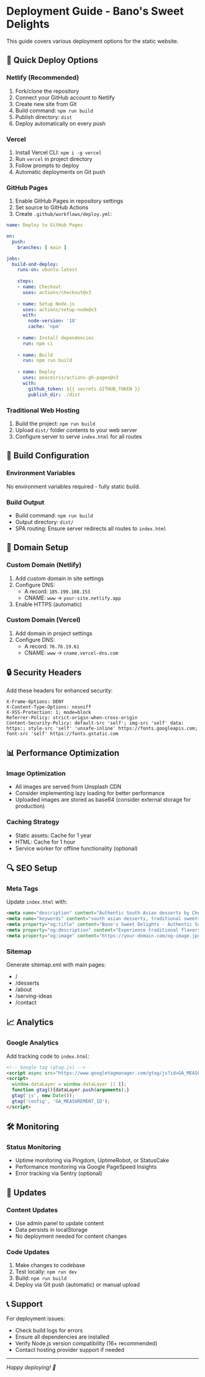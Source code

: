 # Deployment Guide - Bano's Sweet Delights

This guide covers various deployment options for the static website.

## 🚀 Quick Deploy Options

### Netlify (Recommended)
1. Fork/clone the repository
2. Connect your GitHub account to Netlify
3. Create new site from Git
4. Build command: `npm run build`
5. Publish directory: `dist`
6. Deploy automatically on every push

### Vercel
1. Install Vercel CLI: `npm i -g vercel`
2. Run `vercel` in project directory
3. Follow prompts to deploy
4. Automatic deployments on Git push

### GitHub Pages
1. Enable GitHub Pages in repository settings
2. Set source to GitHub Actions
3. Create `.github/workflows/deploy.yml`:

```yaml
name: Deploy to GitHub Pages

on:
  push:
    branches: [ main ]

jobs:
  build-and-deploy:
    runs-on: ubuntu-latest
    
    steps:
    - name: Checkout
      uses: actions/checkout@v3
      
    - name: Setup Node.js
      uses: actions/setup-node@v3
      with:
        node-version: '18'
        cache: 'npm'
        
    - name: Install dependencies
      run: npm ci
      
    - name: Build
      run: npm run build
      
    - name: Deploy
      uses: peaceiris/actions-gh-pages@v3
      with:
        github_token: ${{ secrets.GITHUB_TOKEN }}
        publish_dir: ./dist
```

### Traditional Web Hosting
1. Build the project: `npm run build`
2. Upload `dist/` folder contents to your web server
3. Configure server to serve `index.html` for all routes

## 🔧 Build Configuration

### Environment Variables
No environment variables required - fully static build.

### Build Output
- Build command: `npm run build`
- Output directory: `dist/`
- SPA routing: Ensure server redirects all routes to `index.html`

## 📱 Domain Setup

### Custom Domain (Netlify)
1. Add custom domain in site settings
2. Configure DNS:
   - A record: `185.199.108.153`
   - CNAME: `www` → `your-site.netlify.app`
3. Enable HTTPS (automatic)

### Custom Domain (Vercel)
1. Add domain in project settings
2. Configure DNS:
   - A record: `76.76.19.61`
   - CNAME: `www` → `cname.vercel-dns.com`

## 🔒 Security Headers

Add these headers for enhanced security:

```
X-Frame-Options: DENY
X-Content-Type-Options: nosniff
X-XSS-Protection: 1; mode=block
Referrer-Policy: strict-origin-when-cross-origin
Content-Security-Policy: default-src 'self'; img-src 'self' data: https:; style-src 'self' 'unsafe-inline' https://fonts.googleapis.com; font-src 'self' https://fonts.gstatic.com
```

## 📊 Performance Optimization

### Image Optimization
- All images are served from Unsplash CDN
- Consider implementing lazy loading for better performance
- Uploaded images are stored as base64 (consider external storage for production)

### Caching Strategy
- Static assets: Cache for 1 year
- HTML: Cache for 1 hour
- Service worker for offline functionality (optional)

## 🔍 SEO Setup

### Meta Tags
Update `index.html` with:
```html
<meta name="description" content="Authentic South Asian desserts by Chef Bano. Traditional sweets like Kheer, Sheer Khorma, and Kulfi made with love.">
<meta name="keywords" content="south asian desserts, traditional sweets, kheer, kulfi, sheer khorma">
<meta property="og:title" content="Bano's Sweet Delights - Authentic South Asian Desserts">
<meta property="og:description" content="Experience traditional flavors with our handcrafted desserts">
<meta property="og:image" content="https://your-domain.com/og-image.jpg">
```

### Sitemap
Generate sitemap.xml with main pages:
- /
- /desserts
- /about
- /serving-ideas
- /contact

## 📈 Analytics

### Google Analytics
Add tracking code to `index.html`:
```html
<!-- Google tag (gtag.js) -->
<script async src="https://www.googletagmanager.com/gtag/js?id=GA_MEASUREMENT_ID"></script>
<script>
  window.dataLayer = window.dataLayer || [];
  function gtag(){dataLayer.push(arguments);}
  gtag('js', new Date());
  gtag('config', 'GA_MEASUREMENT_ID');
</script>
```

## 🛠 Monitoring

### Status Monitoring
- Uptime monitoring via Pingdom, UptimeRobot, or StatusCake
- Performance monitoring via Google PageSpeed Insights
- Error tracking via Sentry (optional)

## 🔄 Updates

### Content Updates
- Use admin panel to update content
- Data persists in localStorage
- No deployment needed for content changes

### Code Updates
1. Make changes to codebase
2. Test locally: `npm run dev`
3. Build: `npm run build`
4. Deploy via Git push (automatic) or manual upload

## 📞 Support

For deployment issues:
- Check build logs for errors
- Ensure all dependencies are installed
- Verify Node.js version compatibility (16+ recommended)
- Contact hosting provider support if needed

---

*Happy deploying! 🎉*
